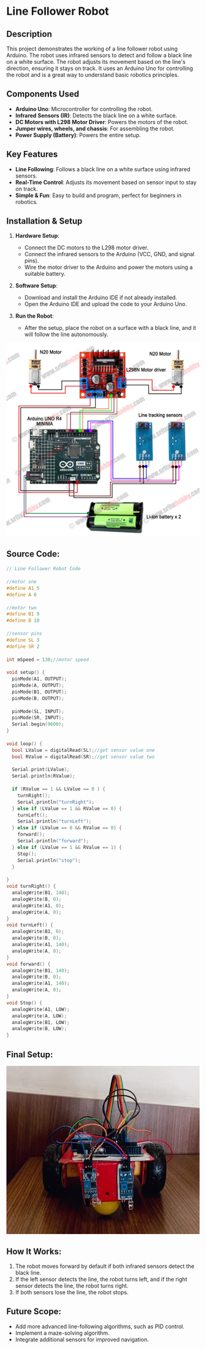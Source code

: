 # Line Follower Robot

## Description
This project demonstrates the working of a line follower robot using Arduino. The robot uses infrared sensors to detect and follow a black line on a white surface. The robot adjusts its movement based on the line's direction, ensuring it stays on track. It uses an Arduino Uno for controlling the robot and is a great way to understand basic robotics principles.

## Components Used
- **Arduino Uno**: Microcontroller for controlling the robot.
- **Infrared Sensors (IR)**: Detects the black line on a white surface.
- **DC Motors with L298 Motor Driver**: Powers the motors of the robot.
- **Jumper wires, wheels, and chassis**: For assembling the robot.
- **Power Supply (Battery)**: Powers the entire setup.

## Key Features
- **Line Following**: Follows a black line on a white surface using infrared sensors.
- **Real-Time Control**: Adjusts its movement based on sensor input to stay on track.
- **Simple & Fun**: Easy to build and program, perfect for beginners in robotics.

## Installation & Setup
1. **Hardware Setup**:
   - Connect the DC motors to the L298 motor driver.
   - Connect the infrared sensors to the Arduino (VCC, GND, and signal pins).
   - Wire the motor driver to the Arduino and power the motors using a suitable battery.

2. **Software Setup**:
   - Download and install the Arduino IDE if not already installed.
   - Open the Arduino IDE and upload the code to your Arduino Uno.

3. **Run the Robot**:
   - After the setup, place the robot on a surface with a black line, and it will follow the line autonomously.

![line_follower_setup](line_follower_setup.png)

## Source Code:
```cpp
// Line Follower Robot Code

//motor one
#define A1 5
#define A 6

//motor two
#define B1 9
#define B 10

//sensor pins
#define SL 3
#define SR 2

int mSpeed = 130;//motor speed

void setup() {
  pinMode(A1, OUTPUT);
  pinMode(A, OUTPUT);
  pinMode(B1, OUTPUT);
  pinMode(B, OUTPUT);

  pinMode(SL, INPUT);
  pinMode(SR, INPUT);
  Serial.begin(9600);
}

void loop() {
  bool LValue = digitalRead(SL);//get sensor value one
  bool RValue = digitalRead(SR);//get sensor value two

  Serial.print(LValue);
  Serial.println(RValue);

  if (RValue == 1 && LValue == 0 ) {
    turnRight();
    Serial.println("turnRight");
  } else if (LValue == 1 && RValue == 0) {
    turnLeft();
    Serial.println("turnLeft");
  } else if (LValue == 0 && RValue == 0) {
    forward();
    Serial.println("forward");
  } else if (LValue == 1 && RValue == 1) {
    Stop();
    Serial.println("stop");
  }

}
void turnRight() {
  analogWrite(B1, 140);
  analogWrite(B, 0);
  analogWrite(A1, 0);
  analogWrite(A, 0);
}
void turnLeft() {
  analogWrite(B1, 0);
  analogWrite(B, 0);
  analogWrite(A1, 140);
  analogWrite(A, 0);
}
void forward() {
  analogWrite(B1, 140);
  analogWrite(B, 0);
  analogWrite(A1, 140);
  analogWrite(A, 0);
}
void Stop() {
  analogWrite(A1, LOW);
  analogWrite(A, LOW);
  analogWrite(B1, LOW);
  analogWrite(B, LOW);
}
```
## Final Setup:
![line_follower](line_follower.png)

## How It Works:
1. The robot moves forward by default if both infrared sensors detect the black line.
2. If the left sensor detects the line, the robot turns left, and if the right sensor detects the line, the robot turns right.
3. If both sensors lose the line, the robot stops.

## Future Scope:
- Add more advanced line-following algorithms, such as PID control.
- Implement a maze-solving algorithm.
- Integrate additional sensors for improved navigation.
